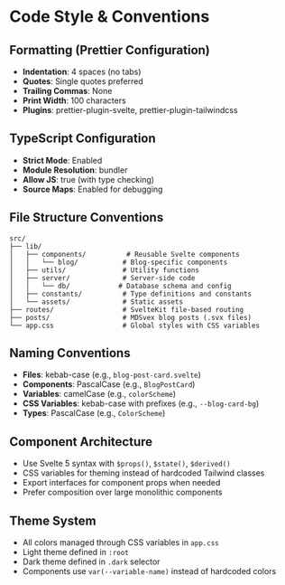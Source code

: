 # Code Style & Conventions

## Formatting (Prettier Configuration)

- **Indentation**: 4 spaces (no tabs)
- **Quotes**: Single quotes preferred
- **Trailing Commas**: None
- **Print Width**: 100 characters
- **Plugins**: prettier-plugin-svelte, prettier-plugin-tailwindcss

## TypeScript Configuration

- **Strict Mode**: Enabled
- **Module Resolution**: bundler
- **Allow JS**: true (with type checking)
- **Source Maps**: Enabled for debugging

## File Structure Conventions

```
src/
├── lib/
│   ├── components/          # Reusable Svelte components
│   │   └── blog/           # Blog-specific components
│   ├── utils/              # Utility functions
│   ├── server/             # Server-side code
│   │   └── db/            # Database schema and config
│   ├── constants/          # Type definitions and constants
│   └── assets/             # Static assets
├── routes/                 # SvelteKit file-based routing
├── posts/                  # MDSvex blog posts (.svx files)
└── app.css                 # Global styles with CSS variables
```

## Naming Conventions

- **Files**: kebab-case (e.g., `blog-post-card.svelte`)
- **Components**: PascalCase (e.g., `BlogPostCard`)
- **Variables**: camelCase (e.g., `colorScheme`)
- **CSS Variables**: kebab-case with prefixes (e.g., `--blog-card-bg`)
- **Types**: PascalCase (e.g., `ColorScheme`)

## Component Architecture

- Use Svelte 5 syntax with `$props()`, `$state()`, `$derived()`
- CSS variables for theming instead of hardcoded Tailwind classes
- Export interfaces for component props when needed
- Prefer composition over large monolithic components

## Theme System

- All colors managed through CSS variables in `app.css`
- Light theme defined in `:root`
- Dark theme defined in `.dark` selector
- Components use `var(--variable-name)` instead of hardcoded colors
